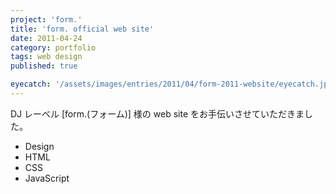 ```yaml
---
project: 'form.'
title: 'form. official web site'
date: 2011-04-24
category: portfolio
tags: web design
published: true

eyecatch: '/assets/images/entries/2011/04/form-2011-website/eyecatch.jpg'
---
```


DJ レーベル [form.(フォーム)] 様の web site をお手伝いさせていただきました。

- Design
- HTML
- CSS
- JavaScript
